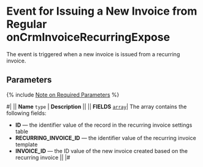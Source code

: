 # Event for Issuing a New Invoice from Regular onCrmInvoiceRecurringExpose

The event is triggered when a new invoice is issued from a recurring invoice.

## Parameters

{% include [Note on Required Parameters](../../../../../_includes/required.md) %}

#|
|| **Name**
`type` | **Description** ||
|| **FIELDS** 
[`array`](../../../../data-types.md)| The array contains the following fields:
- **ID** — the identifier value of the record in the recurring invoice settings table
- **RECURRING_INVOICE_ID** — the identifier value of the recurring invoice template
- **INVOICE_ID** — the ID value of the new invoice created based on the recurring invoice || 
|#